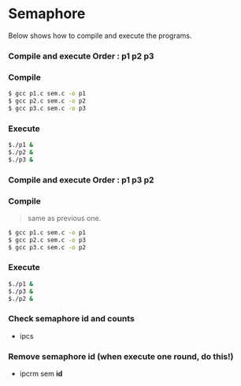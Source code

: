 # Semaphore



Below shows how to compile and execute the programs.

### Compile and execute Order : p1 p2 p3


### Compile
```sh
$ gcc p1.c sem.c -o p1
$ gcc p2.c sem.c -o p2
$ gcc p3.c sem.c -o p3

```

### Execute
```sh
$./p1 &
$./p2 &
$./p3 &
```

### Compile and execute Order : p1 p3 p2


### Compile

>same as previous one.
```sh
$ gcc p1.c sem.c -o p1
$ gcc p2.c sem.c -o p3
$ gcc p3.c sem.c -o p2
```

### Execute
```sh
$./p1 &
$./p3 &
$./p2 &
```
### Check semaphore id and counts
 - ipcs
 
### Remove semaphore id (when execute one round, do this!)
 - ipcrm sem **id**




